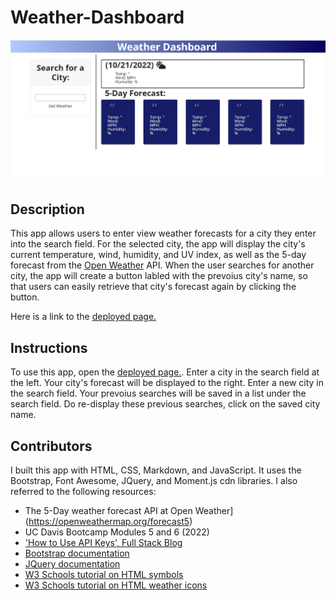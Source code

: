 # Weather-Dashboard
![screenshot of app](./assets/images/weather-dsh-ss.jpg)

## Description
This app allows users to enter view weather forecasts for a city they enter into the search field. For the selected city, the app will display the city's current temperature, wind, humidity, and UV index, as well as the 5-day forecast from the [Open Weather](https://openweathermap.org/forecast5) API. When the user searches for another city, the app will create a button labled with the prevoius city's name, so that users can easily retrieve that city's forecast again by clicking the button. 

Here is a link to the [deployed page.](https://abi-queen.github.io/Weather-Dashboard/)

## Instructions
To use this app, open the [deployed page.](https://abi-queen.github.io/Weather-Dashboard/). Enter a city in the search field at the left. Your city's forecast will be displayed to the right. Enter a new city in the search field. Your prevoius searches will be saved in a list under the search field. Do re-display these previous searches, click on the saved city name. 

## Contributors
I built this app with HTML, CSS, Markdown, and JavaScript. It uses the Bootstrap, Font Awesome, JQuery, and Moment.js cdn libraries. I also referred to the following resources:
- The 5-Day weather forecast API at Open Weather](https://openweathermap.org/forecast5) 
- UC Davis Bootcamp Modules 5 and 6 (2022)
- ['How to Use API Keys', Full Stack Blog](https://coding-boot-camp.github.io/full-stack/apis/how-to-use-api-keys)
- [Bootstrap documentation](https://getbootstrap.com/docs/4.0/layout/grid/)
- [JQuery documentation](https://api.jquery.com/)
- [W3 Schools tutorial on HTML symbols](https://www.w3schools.com/html/html_symbols.asp)
- [W3 Schools tutorial on HTML weather icons](https://www.w3schools.com/icons/fontawesome5_icons_weather.asp) 